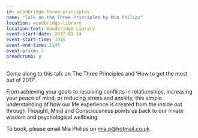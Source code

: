 ```yaml
---
id: woodbridge-three-principles
name: "Talk on the Three Principles by Mia Philips"
location: woodbridge-library
location-text: Woodbridge Library
event-start-date: 2017-01-14
event-start-time: 1015
event-end-time: 1145
event-price: 5
breadcrumb: y
---
```


Come along to this talk on The Three Principles and 'How to get the most out of 2017'.

From achieving your goals to resolving conflicts in relationships, increasing your peace of mind, or reducing stress and anxiety, this simple understanding of how our life experience is created from the inside out through Thought, Mind and Consciousness points us back to our innate wisdom and psychological wellbeing.

To book, please email Mia Philips on mia.p@hotmail.co.uk.
